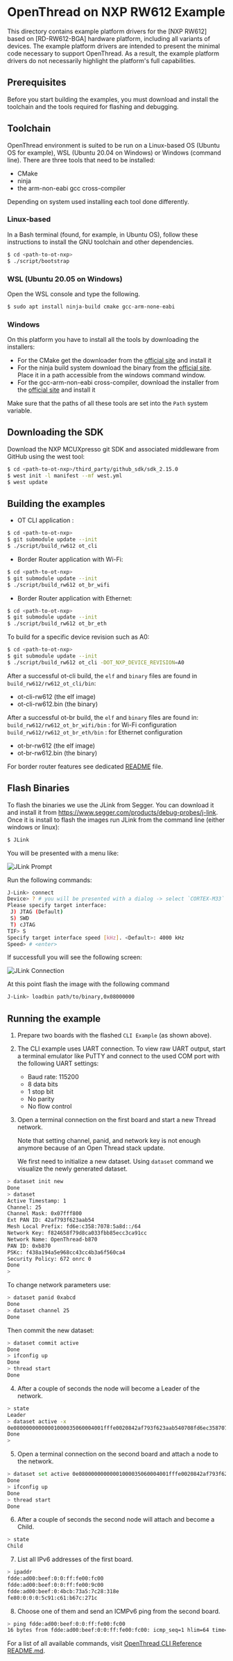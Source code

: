 # OpenThread on NXP RW612 Example

This directory contains example platform drivers for the [NXP RW612] based on [RD-RW612-BGA] hardware platform, including all variants of devices.
The example platform drivers are intended to present the minimal code necessary to support OpenThread. As a result, the example platform drivers do not necessarily highlight the platform's full capabilities.

## Prerequisites

Before you start building the examples, you must download and install the toolchain and the tools required for flashing and debugging.

## Toolchain

OpenThread environment is suited to be run on a Linux-based OS (Ubuntu OS for example), WSL (Ubuntu 20.04 on Windows) or Windows (command line).
There are three tools that need to be installed:

- CMake
- ninja
- the arm-non-eabi gcc cross-compiler

Depending on system used installing each tool done differently.

### Linux-based

In a Bash terminal (found, for example, in Ubuntu OS), follow these instructions to install the GNU toolchain and other dependencies.

```bash
$ cd <path-to-ot-nxp>
$ ./script/bootstrap
```

### WSL (Ubuntu 20.05 on Windows)

Open the WSL console and type the following.

```bash
$ sudo apt install ninja-build cmake gcc-arm-none-eabi
```

### Windows

On this platform you have to install all the tools by downloading the installers:

- For the CMake get the downloader from the [official site](https://cmake.org) and install it
- For the ninja build system download the binary from the [official site](https://ninja-build.org). Place it in a path accessible from the windows command window.
- For the gcc-arm-non-eabi cross-compiler, download the installer from the [official site](https://developer.arm.com/downloads/-/gnu-rm) and install it

Make sure that the paths of all these tools are set into the `Path` system variable.

## Downloading the SDK

Download the NXP MCUXpresso git SDK and associated middleware from GitHub using the west tool:

```bash
$ cd <path-to-ot-nxp>/third_party/github_sdk/sdk_2.15.0
$ west init -l manifest --mf west.yml
$ west update
```

## Building the examples

- OT CLI application :

```bash
$ cd <path-to-ot-nxp>
$ git submodule update --init
$ ./script/build_rw612 ot_cli
```

- Border Router application with Wi-Fi:

```bash
$ cd <path-to-ot-nxp>
$ git submodule update --init
$ ./script/build_rw612 ot_br_wifi
```

- Border Router application with Ethernet:

```bash
$ cd <path-to-ot-nxp>
$ git submodule update --init
$ ./script/build_rw612 ot_br_eth
```

To build for a specific device revision such as A0:

```bash
$ cd <path-to-ot-nxp>
$ git submodule update --init
$ ./script/build_rw612 ot_cli -DOT_NXP_DEVICE_REVISION=A0
```

After a successful ot-cli build, the `elf` and `binary` files are found in `build_rw612/rw612_ot_cli/bin`:

- ot-cli-rw612 (the elf image)
- ot-cli-rw612.bin (the binary)

After a successful ot-br build, the `elf` and `binary` files are found in:
`build_rw612/rw612_ot_br_wifi/bin` : for Wi-Fi configuration
`build_rw612/rw612_ot_br_eth/bin` : for Ethernet configuration

- ot-br-rw612 (the elf image)
- ot-br-rw612.bin (the binary)

For border router features see dedicated [README][otbr-readme-page] file.

[otbr-readme-page]: ../../../examples/br/README-OTBR.md

## Flash Binaries

To flash the binaries we use the JLink from Segger. You can download it and install it from https://www.segger.com/products/debug-probes/j-link.
Once it is install to flash the images run JLink from the command line (either windows or linux):

```bash
$ JLink
```

You will be presented with a menu like:

![JLink Prompt](../../../doc/img/rw612/jlink-prompt.jpg)

Run the following commands:

```bash
J-Link> connect
Device> ? # you will be presented with a dialog -> select `CORTEX-M33`
Please specify target interface:
 J) JTAG (Default)
 S) SWD
 T) cJTAG
TIF> S
Specify target interface speed [kHz]. <Default>: 4000 kHz
Speed> # <enter>
```

If successfull you will see the following screen:

![JLink Connection](../../../doc/img/rw612/jlink-connection.jpg)

At this point flash the image with the following command

```bash
J-Link> loadbin path/to/binary,0x08000000
```

## Running the example

1. Prepare two boards with the flashed `CLI Example` (as shown above).
2. The CLI example uses UART connection. To view raw UART output, start a terminal emulator like PuTTY and connect to the used COM port with the following UART settings:

   - Baud rate: 115200
   - 8 data bits
   - 1 stop bit
   - No parity
   - No flow control

3. Open a terminal connection on the first board and start a new Thread network.

   Note that setting channel, panid, and network key is not enough anymore because of an Open Thread stack update.

   We first need to initialize a new dataset. Using `dataset` command we visualize the newly generated dataset.

```bash
> dataset init new
Done
> dataset
Active Timestamp: 1
Channel: 25
Channel Mask: 0x07fff800
Ext PAN ID: 42af793f623aab54
Mesh Local Prefix: fd6e:c358:7078:5a8d::/64
Network Key: f824658f79d8ca033fbb85ecc3ca91cc
Network Name: OpenThread-b870
PAN ID: 0xb870
PSKc: f438a194a5e968cc43cc4b3a6f560ca4
Security Policy: 672 onrc 0
Done
>
```

To change network parameters use:

```bash
> dataset panid 0xabcd
Done
> dataset channel 25
Done
```

Then commit the new dataset:

```bash
> dataset commit active
Done
> ifconfig up
Done
> thread start
Done
```

4. After a couple of seconds the node will become a Leader of the network.

```bash
> state
Leader
> dataset active -x
0e08000000000001000035060004001fffe0020842af793f623aab540708fd6ec35870785a8d0510f824658f79d8ca033fbb85ecc3ca91cc030f4f70656e5468726561642d623837300102b8700410f438a194a5e968cc43cc4b3a6f560ca40c0402a0f7f8000300000b
Done
>
```

5. Open a terminal connection on the second board and attach a node to the network.

```bash
> dataset set active 0e08000000000001000035060004001fffe0020842af793f623aab540708fd6ec35870785a8d0510f824658f79d8ca033fbb85ecc3ca91cc030f4f70656e5468726561642d623837300102b8700410f438a194a5e968cc43cc4b3a6f560ca40c0402a0f7f8000300000b
Done
> ifconfig up
Done
> thread start
Done
```

6. After a couple of seconds the second node will attach and become a Child.

```bash
> state
Child
```

7. List all IPv6 addresses of the first board.

```bash
> ipaddr
fdde:ad00:beef:0:0:ff:fe00:fc00
fdde:ad00:beef:0:0:ff:fe00:9c00
fdde:ad00:beef:0:4bcb:73a5:7c28:318e
fe80:0:0:0:5c91:c61:b67c:271c
```

8. Choose one of them and send an ICMPv6 ping from the second board.

```bash
> ping fdde:ad00:beef:0:0:ff:fe00:fc00
16 bytes from fdde:ad00:beef:0:0:ff:fe00:fc00: icmp_seq=1 hlim=64 time=8ms
```

For a list of all available commands, visit [OpenThread CLI Reference README.md][cli].

[cli]: https://github.com/openthread/openthread/blob/main/src/cli/README.md

